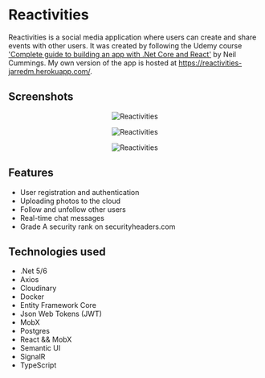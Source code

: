 # Reactivities

Reactivities is a social media application where users can create and share events with other users. It was created by following the Udemy course ['Complete guide to building an app with .Net Core and React'](https://www.udemy.com/course/complete-guide-to-building-an-app-with-net-core-and-react/) by Neil Cummings. My own version of the app is hosted at https://reactivities-jarredm.herokuapp.com/.


## Screenshots

<p align="center">
  <img src="https://res.cloudinary.com/ddlwbxo2v/image/upload/v1649585958/ActivitiesPage_utbe7l.png" alt="Reactivities"/>
</p>
<p align="center">
  <img src="https://res.cloudinary.com/ddlwbxo2v/image/upload/v1649586130/ActivityPage_bfghyh.png" alt="Reactivities"/>
</p>

<p align="center">
  <img src="https://res.cloudinary.com/ddlwbxo2v/image/upload/v1649585959/ProfilePageActivities_n2vyuo.png" alt="Reactivities"/>
</p>

## Features
- User registration and authentication
- Uploading photos to the cloud
- Follow and unfollow other users
- Real-time chat messages
- Grade A security rank on securityheaders.com


## Technologies used
- .Net 5/6
- Axios
- Cloudinary
- Docker
- Entity Framework Core
- Json Web Tokens (JWT)
- MobX
- Postgres
- React && MobX 
- Semantic UI
- SignalR
- TypeScript
